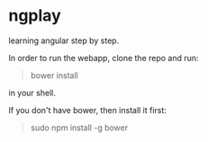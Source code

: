 ngplay
======

learning angular step by step.

In order to run the webapp, clone the repo and run:
> bower install 

in your shell.

If you don't have bower, then install it first:
> sudo npm install -g bower
